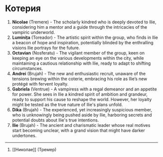 # Котерия

1. **Nicolae** (Tremere) - The scholarly kindred who is deeply devoted to Ilie, considering him a mentor and a guide through the intricacies of the vampiric underworld.
2. **Luminița** (Toreador) - The artistic spirit within the group, who finds in Ilie a beacon of hope and inspiration, potentially blinded by the enthralling visions Ilie portrays for the future.
3. **Octavian** (Nosferatu) - The vigilant member of the group, keen on keeping an eye on the various developments within the city, while maintaining a cautious relationship with Ilie, ready to adapt to shifting circumstances.
4. **Andrei** (Brujah) - The new and enthusiastic recruit, unaware of the tensions brewing within the coterie, embracing his role as Ilie’s new protégé with fervent loyalty.
5. **Gabriela** (Ventrue) - A vampiress with a regal demeanor and an appetite for power. She sees in Ilie a kindred spirit of ambition and grandeur, ready to support his cause to reshape the world. However, her loyalty might be tested as the true nature of Ilie's plans unfold.
6. **Dika** (Brujah) - The experienced, yet increasingly suspicious member, who is unknowingly being pushed aside by Ilie, harboring secrets and potential doubts about Ilie's true intentions.
7. **Ilie** (Brujah) - The ancient and charismatic leader whose real motives start becoming unclear, with a grand vision that might have darker undertones.

---

1. [[Николае]] (Тремер)